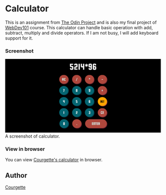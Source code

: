 # Calculator
This is an assignment from [The Odin Project](https://www.theodinproject.com/courses/web-development-101/lessons/calculator)
and is also my final project of [WebDev101](https://www.theodinproject.com/courses/web-development-101) course. 
This calculator can handle basic operation with add, subtract, multiply and divide operators. 
If I am not busy, I will add keyboard support for it.
### Screenshot
![Screenshot of calculator](/screenshot-calculator.PNG)
A screenshot of calculator.
### View in browser
You can view [Courgette's calculator](https://bing0i.github.io/calculator/) in browser.
## Author
[Courgette](https://github.com/bing0i)
